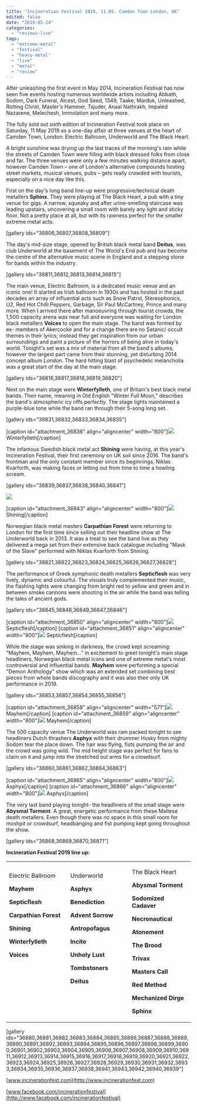 ```yaml
---
title: "Incineration Festival 2019, 11.05. Camden Town London, UK"
edited: false
date: "2019-05-24"
categories:
  - "reviews-live"
tags:
  - "extreme-metal"
  - "festival"
  - "heavy-metal"
  - "live"
  - "metal"
  - "review"
---
```


After unleashing the first event in May 2014, Incineration Festival has now seen five events hosting numerous worldwide artists including Abbath, Sodom, Dark Funeral, Alcest, God Seed, 1349, Taake, Marduk, Unleashed, Rotting Christ, Master's Hammer, Tsjuder, Anaal Nathrakh, Impaled Nazarene, Melechesh, Immolation and many more.

The fully sold out sixth edition of Incineration Festival took place on Saturday, 11 May 2019 as a one-day affair at three venues at the heart of Camden Town, London: Electric Ballroom, Underworld and The Black Heart.

A bright sunshine was drying up the last traces of the morning's rain while the streets of Camden Town were filling with black dressed folks from close and far. The three venues were only a few minutes walking distance apart, however Camden Town – one of London's alternative compounds hosting street markets, musical venues, pubs – gets really crowded with tourists, especially on a nice day like this.

First on the day's long band line-up were progressive/technical death metallers **Sphinx**. They were playing at The Black Heart, a pub with a tiny venue for gigs. A narrow, squeaky and after urine-smelling staircase was leading upstairs, uncovering a small room with barely any light and sticky floor. Not a pretty place at all, but with its rawness perfect for the smaller extreme metal acts.

\[gallery ids="36806,36807,36808,36809"\]

The day's mid-size stage, opened by British black metal band **Deitus**, was club Underworld at the basement of The World's End pub and has become the centre of the alternative music scene in England and a stepping stone for bands within the industry.

\[gallery ids="36811,36812,36813,36814,36815"\]

The main venue, Electric Ballroom, is a dedicated music venue and an iconic one! It started as Irish ballroom in 1930s and has hosted in the past decades an array of influential acts such as Snow Patrol, Stereophonics, U2, Red Hot Chilli Peppers, Garbage, Sir Paul McCartney, Prince and many more. When I arrived there after manoeuvring through tourist crowds, the 1,500 capacity arena was near full and everyone was waiting for London black metallers **Voices** to open the main stage. The band was formed by ex- members of Akercocke and for a change there are no Satanic/ occult themes in their lyrics; instead they get inspiration from our urban surroundings and paint a picture of the horrors of being alive in today's world. Tonight's set was a mix of material from all the band's albums, however the largest part came from their stunning, yet disturbing 2014 concept album _London_. The hard hitting blast of psychedelic melancholia was a great start of the day at the main stage.

\[gallery ids="36816,36817,36818,36819,36820"\]

Next on the main stage were **Winterfylleth**, one of Britain's best black metal bands. Their name, meaning in Old English "Winter Full Moon," describes the band's atmospheric icy riffs perfectly. The stage lights maintained a purple-blue tone while the band ran through their 5-song long set.

\[gallery ids="36831,36832,36833,36834,36835"\]

\[caption id="attachment\_36836" align="aligncenter" width="800"\]![](https://www.hellbound.ca/wp-content/uploads/2019/05/Winterfylleth05.jpg) Winterfylleth\[/caption\]

The infamous Swedish black metal act **Shining** were having, at this year's Incineration Festival, their first ceremony on UK soil since 2016. The band's frontman and the only constant member since its beginnings, Niklas Kvarforth, was making faces or letting out from time to time a howling scream.

\[gallery ids="36839,36837,36838,36840,36841"\]

![](https://www.hellbound.ca/wp-content/uploads/2019/05/Shining05.jpg)

\[caption id="attachment\_36843" align="aligncenter" width="800"\]![](https://www.hellbound.ca/wp-content/uploads/2019/05/Shining06.jpg) Shining\[/caption\]

Norwegian black metal masters **Carpathian Forest** were returning to London for the first time since selling out their headline show at The Underworld back in 2013. It was a treat to see the band live as they delivered a mega set from their extensive back catalogue including "Mask of the Slave" performed with Niklas Kvarforth from Shining.

\[gallery ids="36821,36822,36823,36824,36825,36826,36827,36828"\]

The performance of Greek symphonic death metallers **Septicflesh** was very lively, dynamic and colourful. The visuals truly complemented their music, the flashing lights were changing from bright red to yellow and green and in between smoke cannons were shooting in the air while the band was telling the tales of ancient gods.

\[gallery ids="36845,36848,36849,36847,36846"\]

\[caption id="attachment\_36850" align="aligncenter" width="800"\]![](https://www.hellbound.ca/wp-content/uploads/2019/05/Septicflesh05.jpg) Septicflesh\[/caption\] \[caption id="attachment\_36851" align="aligncenter" width="800"\]![](https://www.hellbound.ca/wp-content/uploads/2019/05/Septicflesh06.jpg) Septicflesh\[/caption\]

While the stage was sinking in darkness, the crowd kept screaming: "Mayhem, Mayhem, Mayhem..." in excitement to greet tonight's main stage headliners, Norwegian black metal icons and one of extreme metal's most controversial and influential bands. **Mayhem** were performing a special "Demon Anthology" show which was an extended set combining best pieces from whole bands discography and it was also their only UK performance in 2019.

\[gallery ids="36853,36857,36854,36855,36856"\]

\[caption id="attachment\_36858" align="aligncenter" width="571"\]![](https://www.hellbound.ca/wp-content/uploads/2019/05/Mayhem05.jpg) Mayhem\[/caption\] \[caption id="attachment\_36859" align="aligncenter" width="800"\]![](https://www.hellbound.ca/wp-content/uploads/2019/05/Mayhem06.jpg) Mayhem\[/caption\]

The 500 capacity venue The Underworld was ram packed tonight to see headliners Dutch thrashers **Asphyx** with their drummer Husky from mighty Sodom tear the place down. The hair was flying, fists pumping the air and the crowd was going wild. The mid height stage was perfect for fans to claim on it and jump into the stretched out arms for a crowdsurf.

\[gallery ids="36860,36861,36862,36864,36863"\]

\[caption id="attachment\_36865" align="aligncenter" width="800"\]![](https://www.hellbound.ca/wp-content/uploads/2019/05/Asphyx05.jpg) Asphyx\[/caption\] \[caption id="attachment\_36866" align="aligncenter" width="800"\]![](https://www.hellbound.ca/wp-content/uploads/2019/05/Asphyx06.jpg) Asphyx\[/caption\]

The very last band playing tonight- the headliners of the small stage were **Abysmal Torment**. A great, energetic performance from these Maltese death metallers. Even though there was no space in this small room for moshpit or crowdsurf, headbanging and fist pumping kept going throughout the show.

\[gallery ids="36868,36869,36870,36871"\]

**Incineration Festival 2019 line up:**

<table><tbody><tr><td width="166"><p>Electric Ballroom</p><p><strong>Mayhem</strong></p><p><strong>Septicflesh</strong></p><p><strong>Carpathian Forest</strong></p><p><strong>Shining</strong></p><p><strong>Winterfylleth</strong></p><p><strong>Voices</strong></p><p>&nbsp;</p><p>&nbsp;</p><p>&nbsp;</p><p>&nbsp;</p></td><td width="166"><p>Underworld</p><p><strong>Asphyx</strong></p><p><strong>Benediction</strong></p><p><strong>Advent Sorrow</strong></p><p><strong>Antropofagus</strong></p><p><strong>Incite</strong></p><p><strong>Unholy Lust</strong></p><p><strong>Tombstoners</strong></p><p><strong>Deitus</strong></p><p>&nbsp;</p><p>&nbsp;</p></td><td width="166"><p>The Black Heart</p><p><strong>Abysmal Torment</strong></p><p><strong>Sodomized Cadaver</strong></p><p><strong>Necronautical</strong></p><p><strong>Atonement</strong></p><p><strong>The Brood</strong></p><p><strong>Trivax</strong></p><p><strong>Masters Call</strong></p><p><strong>Red Method</strong></p><p><strong>Mechanized Dirge</strong></p><p><strong>Sphinx</strong></p></td></tr></tbody></table>

\[gallery ids="36880,36881,36882,36883,36884,36885,36886,36887,36888,36889,36890,36891,36892,36893,36894,36895,36896,36897,36898,36899,36900,36901,36902,36903,36904,36905,36906,36907,36908,36909,36910,36911,36912,36913,36914,36915,36916,36917,36918,36919,36920,36921,36922,36923,36924,36925,36926,36927,36928,36929,36930,36931,36932,36933,36934,36935,36936,36937,36938,36941,36943,36942,36940,36939"\]

[www.incinerationfest.com](http://www.incinerationfest.com)

[www.facebook.com/incinerationfestival](http://www.facebook.com/incinerationfestival)
